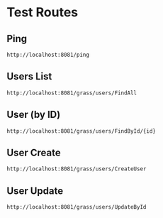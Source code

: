 # Test Routes

## Ping

`http://localhost:8081/ping`

## Users List

`http://localhost:8081/grass/users/FindAll`

## User (by ID)

`http://localhost:8081/grass/users/FindById/{id}`

## User Create

`http://localhost:8081/grass/users/CreateUser`

## User Update

`http://localhost:8081/grass/users/UpdateById`